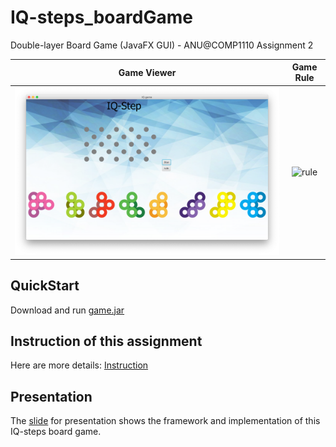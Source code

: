 # IQ-steps_boardGame
Double-layer Board Game (JavaFX GUI) - ANU@COMP1110 Assignment 2


Game Viewer                  |  Game Rule
:-------------------------:|:-------------------------:
![game](pics/game.png)  |  ![rule](pics/rule.png)


## QuickStart
Download and run [game.jar](https://github.com/Chan-Xu/IQ-Step_boardGame/blob/master/game.jar)


## Instruction of this assignment
Here are more details: [Instruction](https://github.com/Chan-Xu/IQ-Step_boardGame/blob/master/Instruction.md)


## Presentation
The [slide](https://github.com/Chan-Xu/IQ-Step_boardGame/blob/master/presentation.pdf) for presentation shows the framework and implementation of this IQ-steps board game.
